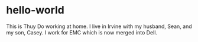 # hello-world
This is Thuy Do working at home.
I live in Irvine with my husband, Sean, and my son, Casey.
I work for EMC which is now merged into Dell.
